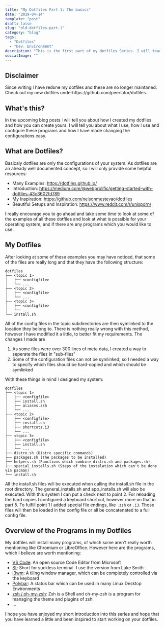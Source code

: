 ```yaml
---
title: "My Dotfiles Part 1: The basics"
date: "2019-04-14"
template: "post"
draft: false
slug: "old-dotfiles-part-1"
category: "blog"
tags:
  - "Dotfiles"
  - "Dev. Environment"
description: "This is the first part of my dotfiles Series. I will teach you about what dotfiles are and the basics of my dotfile organaztion system."
socialImage: ""
---
```


## Disclaimer

Since writing I have redone my dotfiles and these are no longer maintaned. Check out my new dotfiles underhttps://github.com/peerlator/dotfiles.

## What's this?

In the upcoming blog posts I will tell you about how I created my dotfiles and how you can create yours. I will tell you about what I use, how I use and configure these programs and how I have made changing the configurations easy.

## What are Dotfiles?

Basicaly dotfiles are only the configurations of your system. As dotfiles are an already well documented concept, so I will only provide some helpful resources:

- Many Examples: https://dotfiles.github.io/
- Introduction: https://medium.com/@webprolific/getting-started-with-dotfiles-43c3602fd789
- My Inspiration: https://github.com/nelsonmestevao/dotfiles
- Beautiful Setups and Inspiration: https://www.reddit.com/r/unixporn/

I really encourage you to go ahead and take some time to look at some of the examples of all these dotfiles and look at what is possible for your operating system, and if there are any programs which you would like to use.

## My Dotfiles

After looking at some of these examples you may have noticed, that some of the files are really long and that they have the following structure:

```
dotfiles
├── <topic 1>
│   ├── <configfile>
│   └── ...
├── <topic 2>
│   ├── <configfile>
│   └── ...
├── <topic 3>
│   ├── <configfile>
│   └── ...
└── install.sh
```

All of the config files in the topic subdirectories are then symlinked to the location they belong to. There is nothing really wrong with this method, however I have modified it a little, to better fit my requirements. The changes I made are

1. As some files were over 300 lines of meta data, I created a way to seperate the files in "sub-files"
2. Some of the configuration files can not be symlinked, so I needed a way to specify which files should be hard-copied and which should be symlinked

With these things in mind I designed my system:

```
dotfiles
├── <topic 1>
│   ├── <configfile>
│   ├── install.sh
│   ├── aliases.zsh
│   └── ...
├── <topic 2>
│   ├── <configfile>
│   ├── install.sh
│   ├── shortcuts.i3
│   └── ...
├── <topic 3>
│   ├── <configfile>
│   ├── install.sh
│   └── ...
├── distro.sh (Distro specific commands)
├── packages.sh (The packages to be installed)
├── helpers.sh (Functions which combine distro.sh and packages.sh)
├── special_installs.sh (Steps of the instalation which can't be done via pacman)
└── install.sh
```

All the install.sh files will be executed when calling the install.sh file in the root directory. The general_installs.sh and app_installs.sh will also be executed. With this system I can put a check next to point 2. For reloading the hard copies I configured a keyboard shortcut, however more on that in part 5. To fulfill point 1 I added special file endings, like `.zsh` or `.i3`. Those files will then be loaded in the config file or all be concatenated to a full config file.

## Overview of the Programs in my Dotfiles

My dotfiles will install many programs, of which some aren't really worth mentioning like Chromium or LibreOffice. However here are the programs, which I believe are worth mentioning:

- [VS Code](https://code.visualstudio.com/): An open source Code Editor from Microsoft
- [St](https://github.com/LukeSmithxyz/st): Short for suckless terminal. I use the version from Luke Smith
- [i3wm](https://i3wm.org): A tiling window manager, which can be completely controlled via the keyboard
- [Polybar](https://github.com/jaagr/polybar): A status bar which can be used in many Linux Desktop Environments
- [zsh / oh-my-zsh](https://ohmyz.sh/): Zsh is a Shell and oh-my-zsh is a program for managing the theme and plugins of zsh
- ...

I hope you have enjoyed my short introduction into this series and hope that you have learned a little and been inspired to start working on your dotfiles.
